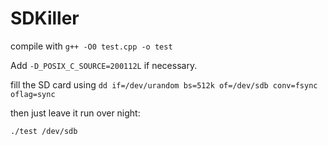 # SDKiller

compile with ```g++ -O0 test.cpp -o test```

Add ```-D_POSIX_C_SOURCE=200112L``` if necessary.

fill the SD card using ```dd if=/dev/urandom bs=512k of=/dev/sdb conv=fsync oflag=sync```

then just leave it run over night:

```./test /dev/sdb```

